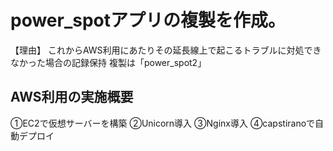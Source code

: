 # power_spotアプリの複製を作成。
【理由】
これからAWS利用にあたりその延長線上で起こるトラブルに対処できなかった場合の記録保持
複製は「power_spot2」

## AWS利用の実施概要
①EC2で仮想サーバーを構築
②Unicorn導入
③Nginx導入
④capstiranoで自動デプロイ
